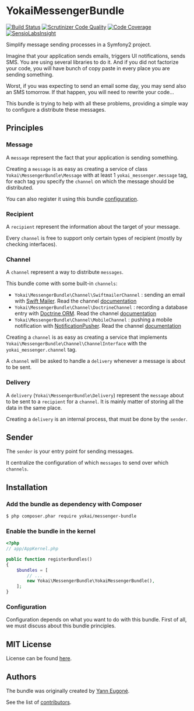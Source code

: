 YokaiMessengerBundle
====================

[![Build Status](https://api.travis-ci.org/yokai-php/messenger-bundle.png?branch=master)](https://travis-ci.org/yokai-php/messenger-bundle)
[![Scrutinizer Code Quality](https://scrutinizer-ci.com/g/yokai-php/messenger-bundle/badges/quality-score.png?b=master)](https://scrutinizer-ci.com/g/yokai-php/messenger-bundle/?branch=master)
[![Code Coverage](https://scrutinizer-ci.com/g/yokai-php/messenger-bundle/badges/coverage.png?b=master)](https://scrutinizer-ci.com/g/yokai-php/messenger-bundle/?branch=master)
[![SensioLabsInsight](https://insight.sensiolabs.com/projects/56e90e2e-3d35-458b-a000-ab21d57b3f94/mini.png)](https://insight.sensiolabs.com/projects/56e90e2e-3d35-458b-a000-ab21d57b3f94)


Simplify message sending processes in a Symfony2 project.

Imagine that your application sends emails, triggers UI notifications, sends SMS. 
You are using several libraries to do it.
And if you did not factorize your code, you will have bunch of copy paste in every place you are sending something.

Worst, if you was expecting to send an email some day, you may send also an SMS tomorrow. 
If that happen, you will need to rewrite your code...

This bundle is trying to help with all these problems, providing a simple way to configure a distribute these messages.


Principles
----------

### Message

A `message` represent the fact that your application is sending something.

Creating a `message` is as easy as creating a service of class `Yokai\MessengerBundle\Message` 
with at least 1 `yokai_messenger.message` tag, 
for each tag you specify the `channel` on which the message should be distributed.

You can also register it using this bundle [configuration](Resources/docs/configuration.md#messages).

### Recipient

A `recipient` represent the information about the target of your message.

Every `channel` is free to support only certain types of recipient (mostly by checking interfaces).

### Channel

A `channel` represent a way to distribute `messages`.

This bundle come with some built-in `channels`:

- `Yokai\MessengerBundle\Channel\SwiftmailerChannel` : 
    sending an email with [Swift Mailer](https://github.com/swiftmailer/swiftmailer).
    Read the channel [documentation](Resources/docs/channels/swiftmailer.md)
- `Yokai\MessengerBundle\Channel\DoctrineChannel` : 
    recording a database entry with [Doctrine ORM](https://github.com/doctrine/doctrine2).
    Read the channel [documentation](Resources/docs/channels/doctrine.md)
- `Yokai\MessengerBundle\Channel\MobileChannel` : 
    pushing a mobile notification with [NotificationPusher](https://github.com/Ph3nol/NotificationPusher).
    Read the channel [documentation](Resources/docs/channels/mobile.md)

Creating a `channel` is as easy as creating a service that implements `Yokai\MessengerBundle\Channel\ChannelInterface` 
with the `yokai_messenger.channel` tag.

A `channel` will be asked to handle a `delivery` whenever a message is about to be sent.

### Delivery

A `delivery` (`Yokai\MessengerBundle\Delivery`) represent the `message` about to be sent to a `recipient` for a `channel`.
It is mainly matter of storing all the data in the same place.

Creating a `delivery` is an internal process, that must be done by the `sender`.

## Sender

The `sender` is your entry point for sending messages.

It centralize the configuration of which `messages` to send over which `channels`. 


Installation
------------

### Add the bundle as dependency with Composer

``` bash
$ php composer.phar require yokai/messenger-bundle
```

### Enable the bundle in the kernel

``` php
<?php
// app/AppKernel.php

public function registerBundles()
{
    $bundles = [
        // ...
        new Yokai\MessengerBundle\YokaiMessengerBundle(),
    ];
}
```

### Configuration

Configuration depends on what you want to do with this bundle.
First of all, we must discuss about this bundle principles.


MIT License
-----------

License can be found [here](https://github.com/yokai-php/messenger-bundle/blob/master/LICENSE).


Authors
-------

The bundle was originally created by [Yann Eugoné](https://github.com/yann-eugone).

See the list of [contributors](https://github.com/yokai-php/messenger-bundle/contributors).
